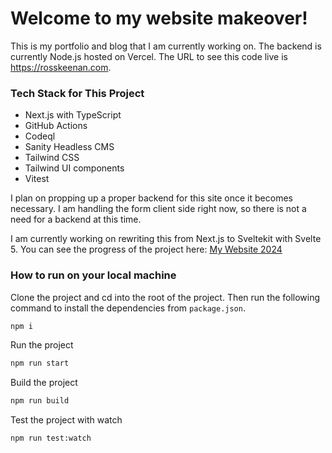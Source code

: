 # Welcome to my website makeover!

This is my portfolio and blog that I am currently working on. The backend is currently Node.js hosted on Vercel. The URL to see this code live is https://rosskeenan.com.

### Tech Stack for This Project

- Next.js with TypeScript
- GitHub Actions
- Codeql
- Sanity Headless CMS
- Tailwind CSS
- Tailwind UI components
- Vitest

I plan on propping up a proper backend for this site once it becomes necessary. I am handling the form client side right now, so there is not a need for a backend at this time.

I am currently working on rewriting this from Next.js to Sveltekit with Svelte 5. You can see the progress of the project here: [My Website 2024](https://github.com/r-keenan/my-personal-website-2024)

### How to run on your local machine

Clone the project and cd into the root of the project. Then run the following command to install the dependencies from `package.json`.

```bash
npm i
```

Run the project

```bash
npm run start
```

Build the project

```bash
npm run build
```

Test the project with watch

```bash
npm run test:watch
```
